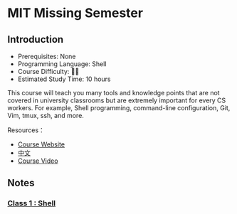 # MIT Missing Semester

## Introduction

- Prerequisites: None
- Programming Language: Shell
- Course Difficulty: 🌟🌟
- Estimated Study Time: 10 hours
  
This course will teach you many tools and knowledge points that are not covered in university classrooms but are extremely important for every CS workers. For example, Shell programming, command-line configuration, Git, Vim, tmux, ssh, and more.

Resources：

- [Course Website](https://missing.csail.mit.edu/2020/)  
- [中文](https://missing-semester-cn.github.io/)
- [Course Video](https://www.youtube.com/playlist?list=PLyzOVJj3bHQuloKGG59rS43e29ro7I57J)

## Notes

### [Class 1 : Shell](./missing-class-1-shell.md)
